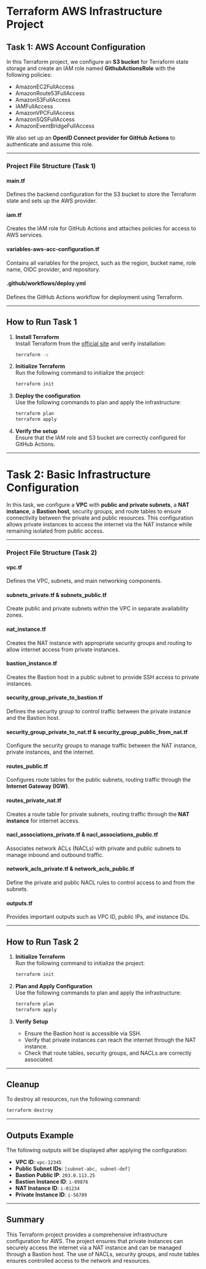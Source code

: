 
# Terraform AWS Infrastructure Project

## Task 1: AWS Account Configuration

In this Terraform project, we configure an **S3 bucket** for Terraform state storage and create an IAM role named **GithubActionsRole** with the following policies:

- AmazonEC2FullAccess
- AmazonRoute53FullAccess
- AmazonS3FullAccess
- IAMFullAccess
- AmazonVPCFullAccess
- AmazonSQSFullAccess
- AmazonEventBridgeFullAccess

We also set up an **OpenID Connect provider for GitHub Actions** to authenticate and assume this role.

---

### Project File Structure (Task 1)

#### **main.tf**
Defines the backend configuration for the S3 bucket to store the Terraform state and sets up the AWS provider.

#### **iam.tf**
Creates the IAM role for GitHub Actions and attaches policies for access to AWS services.

#### **variables-aws-acc-configuration.tf**
Contains all variables for the project, such as the region, bucket name, role name, OIDC provider, and repository.

#### **.github/workflows/deploy.yml**
Defines the GitHub Actions workflow for deployment using Terraform.

---

## How to Run Task 1

1. **Install Terraform**  
   Install Terraform from the [official site](https://www.terraform.io/downloads.html) and verify installation:

   ```bash
   terraform -v
   ```

2. **Initialize Terraform**  
   Run the following command to initialize the project:

   ```bash
   terraform init
   ```

3. **Deploy the configuration**  
   Use the following commands to plan and apply the infrastructure:

   ```bash
   terraform plan
   terraform apply
   ```

4. **Verify the setup**  
   Ensure that the IAM role and S3 bucket are correctly configured for GitHub Actions.

---

# Task 2: Basic Infrastructure Configuration

In this task, we configure a **VPC** with **public and private subnets**, a **NAT instance**, a **Bastion host**, security groups, and route tables to ensure connectivity between the private and public resources. This configuration allows private instances to access the internet via the NAT instance while remaining isolated from public access.

---

### Project File Structure (Task 2)

#### **vpc.tf**
Defines the VPC, subnets, and main networking components.

#### **subnets_private.tf & subnets_public.tf**
Create public and private subnets within the VPC in separate availability zones.

#### **nat_instance.tf**
Creates the NAT instance with appropriate security groups and routing to allow internet access from private instances.

#### **bastion_instance.tf**
Creates the Bastion host in a public subnet to provide SSH access to private instances.

#### **security_group_private_to_bastion.tf**
Defines the security group to control traffic between the private instance and the Bastion host.

#### **security_group_private_to_nat.tf & security_group_public_from_nat.tf**
Configure the security groups to manage traffic between the NAT instance, private instances, and the internet.

#### **routes_public.tf**
Configures route tables for the public subnets, routing traffic through the **Internet Gateway (IGW)**.

#### **routes_private_nat.tf**
Creates a route table for private subnets, routing traffic through the **NAT instance** for internet access.

#### **nacl_associations_private.tf & nacl_associations_public.tf**
Associates network ACLs (NACLs) with private and public subnets to manage inbound and outbound traffic.

#### **network_acls_private.tf & network_acls_public.tf**
Define the private and public NACL rules to control access to and from the subnets.

#### **outputs.tf**
Provides important outputs such as VPC ID, public IPs, and instance IDs.

---

## How to Run Task 2

1. **Initialize Terraform**  
   Run the following command to initialize the project:

   ```bash
   terraform init
   ```

2. **Plan and Apply Configuration**  
   Use the following commands to plan and apply the infrastructure:

   ```bash
   terraform plan
   terraform apply
   ```

3. **Verify Setup**
    - Ensure the Bastion host is accessible via SSH.
    - Verify that private instances can reach the internet through the NAT instance.
    - Check that route tables, security groups, and NACLs are correctly associated.

---

## Cleanup

To destroy all resources, run the following command:

```bash
terraform destroy
```

---

## Outputs Example

The following outputs will be displayed after applying the configuration:

- **VPC ID**: `vpc-12345`
- **Public Subnet IDs**: `[subnet-abc, subnet-def]`
- **Bastion Public IP**: `203.0.113.25`
- **Bastion Instance ID**: `i-09876`
- **NAT Instance ID**: `i-01234`
- **Private Instance ID**: `i-56789`

---

## Summary

This Terraform project provides a comprehensive infrastructure configuration for AWS. The project ensures that private instances can securely access the internet via a NAT instance and can be managed through a Bastion host. The use of NACLs, security groups, and route tables ensures controlled access to the network and resources.
